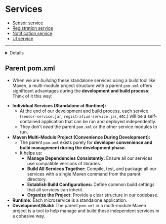 # Services
- [Sensor service](sensor-service/README.md)
- [Registration service](registration-service/README.md)
- [Notification service](notification-service/README.md)
- [UI service](ui-service/README.md)

---

<summary>
  <details>Parent pom.xml</details>

  ## Parent pom.xml
  - When we are *building* these standalone services using a build tool like Maven, a multi-module project structure with a parent `pom.xml` offers significant advantages during the **development and build process**:
  Think of it this way:
  * **Individual Services (Standalone at Runtime):** 
    - At the end of our development and build process, each service (`sensor-service.jar`, `registration-service.jar`, etc.) will be a self-contained application that can be run and deployed independently. 
    - They don't *need* the parent `pom.xml` or the other service modules to run.
  * **Maven Multi-Module Project (Convenience During Development):** 
    - The parent `pom.xml` exists purely for **developer convenience and build management during the development phase.** 
    - It helps us:
      * **Manage Dependencies Consistently:** Ensure all our services use compatible versions of libraries.
      * **Build All Services Together:** Compile, test, and package all our services with a single Maven command from the parent directory.
      * **Establish Build Configurations:** Define common build settings that all services can inherit.
      * **Organize the Project:** Provide a clear structure in our codebase.
  * **Runtime:** Each microservice is a standalone application.
  * **Development/Build:** The parent `pom.xml` in a multi-module Maven project is a tool to help manage and build these independent services in a cohesive way.  
</summary>
